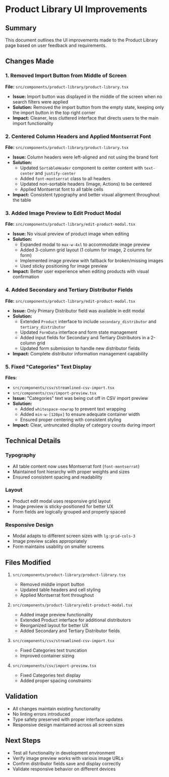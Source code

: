 # Product Library UI Improvements

## Summary
This document outlines the UI improvements made to the Product Library page based on user feedback and requirements.

## Changes Made

### 1. Removed Import Button from Middle of Screen
**File:** `src/components/product-library/product-library.tsx`
- **Issue:** Import button was displayed in the middle of the screen when no search filters were applied
- **Solution:** Removed the import button from the empty state, keeping only the import button in the top right corner
- **Impact:** Cleaner, less cluttered interface that directs users to the main import functionality

### 2. Centered Column Headers and Applied Montserrat Font
**File:** `src/components/product-library/product-library.tsx`
- **Issue:** Column headers were left-aligned and not using the brand font
- **Solution:** 
  - Updated `SortableHeader` component to center content with `text-center` and `justify-center`
  - Added `font-montserrat` class to all headers
  - Updated non-sortable headers (Image, Actions) to be centered
  - Applied Montserrat font to all table cells
- **Impact:** Consistent typography and better visual alignment throughout the table

### 3. Added Image Preview to Edit Product Modal
**File:** `src/components/product-library/edit-product-modal.tsx`
- **Issue:** No visual preview of product image when editing
- **Solution:**
  - Expanded modal to `max-w-4xl` to accommodate image preview
  - Added 3-column grid layout (1 column for image, 2 columns for form)
  - Implemented image preview with fallback for broken/missing images
  - Used sticky positioning for image preview
- **Impact:** Better user experience when editing products with visual confirmation

### 4. Added Secondary and Tertiary Distributor Fields
**File:** `src/components/product-library/edit-product-modal.tsx`
- **Issue:** Only Primary Distributor field was available in edit modal
- **Solution:**
  - Extended `Product` interface to include `secondary_distributor` and `tertiary_distributor`
  - Updated `FormData` interface and form state management
  - Added input fields for Secondary and Tertiary Distributors in a 2-column grid
  - Updated form submission to handle new distributor fields
- **Impact:** Complete distributor information management capability

### 5. Fixed "Categories" Text Display
**Files:** 
- `src/components/csv/streamlined-csv-import.tsx`
- `src/components/csv/import-preview.tsx`
- **Issue:** "Categories" text was being cut off in CSV import preview
- **Solution:**
  - Added `whitespace-nowrap` to prevent text wrapping
  - Added `min-w-[120px]` to ensure adequate container width
  - Ensured proper centering with consistent styling
- **Impact:** Clear, untruncated display of category counts during import

## Technical Details

### Typography
- All table content now uses Montserrat font (`font-montserrat`)
- Maintained font hierarchy with proper weights and sizes
- Ensured consistent spacing and readability

### Layout
- Product edit modal uses responsive grid layout
- Image preview is sticky-positioned for better UX
- Form fields are logically grouped and properly spaced

### Responsive Design
- Modal adapts to different screen sizes with `lg:grid-cols-3`
- Image preview scales appropriately
- Form maintains usability on smaller screens

## Files Modified

1. `src/components/product-library/product-library.tsx`
   - Removed middle import button
   - Updated table headers and cell styling
   - Applied Montserrat font throughout

2. `src/components/product-library/edit-product-modal.tsx`
   - Added image preview functionality
   - Extended Product interface for additional distributors
   - Reorganized layout for better UX
   - Added Secondary and Tertiary Distributor fields

3. `src/components/csv/streamlined-csv-import.tsx`
   - Fixed Categories text truncation
   - Improved container sizing

4. `src/components/csv/import-preview.tsx`
   - Fixed Categories text display
   - Added proper spacing constraints

## Validation
- All changes maintain existing functionality
- No linting errors introduced
- Type safety preserved with proper interface updates
- Responsive design maintained across all screen sizes

## Next Steps
- Test all functionality in development environment
- Verify image preview works with various image URLs
- Confirm distributor fields save and display correctly
- Validate responsive behavior on different devices